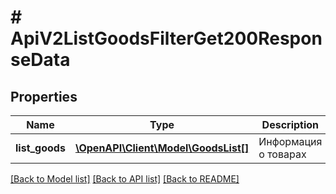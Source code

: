 # # ApiV2ListGoodsFilterGet200ResponseData

## Properties

Name | Type | Description | Notes
------------ | ------------- | ------------- | -------------
**list_goods** | [**\OpenAPI\Client\Model\GoodsList[]**](GoodsList.md) | Информация о товарах | [optional]

[[Back to Model list]](../../README.md#models) [[Back to API list]](../../README.md#endpoints) [[Back to README]](../../README.md)
